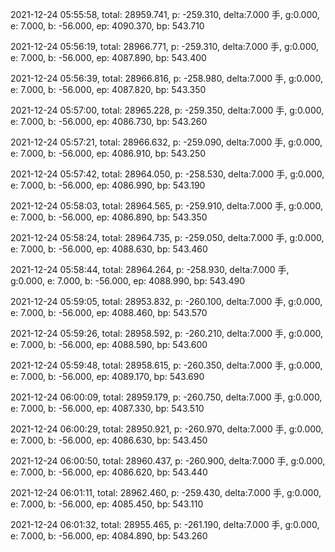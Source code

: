 2021-12-24 05:55:58, total: 28959.741, p: -259.310, delta:7.000 手, g:0.000, e: 7.000, b: -56.000, ep: 4090.370, bp: 543.710

2021-12-24 05:56:19, total: 28966.771, p: -259.310, delta:7.000 手, g:0.000, e: 7.000, b: -56.000, ep: 4087.890, bp: 543.400

2021-12-24 05:56:39, total: 28966.816, p: -258.980, delta:7.000 手, g:0.000, e: 7.000, b: -56.000, ep: 4087.820, bp: 543.350

2021-12-24 05:57:00, total: 28965.228, p: -259.350, delta:7.000 手, g:0.000, e: 7.000, b: -56.000, ep: 4086.730, bp: 543.260

2021-12-24 05:57:21, total: 28966.632, p: -259.090, delta:7.000 手, g:0.000, e: 7.000, b: -56.000, ep: 4086.910, bp: 543.250

2021-12-24 05:57:42, total: 28964.050, p: -258.530, delta:7.000 手, g:0.000, e: 7.000, b: -56.000, ep: 4086.990, bp: 543.190

2021-12-24 05:58:03, total: 28964.565, p: -259.910, delta:7.000 手, g:0.000, e: 7.000, b: -56.000, ep: 4086.890, bp: 543.350

2021-12-24 05:58:24, total: 28964.735, p: -259.050, delta:7.000 手, g:0.000, e: 7.000, b: -56.000, ep: 4088.630, bp: 543.460

2021-12-24 05:58:44, total: 28964.264, p: -258.930, delta:7.000 手, g:0.000, e: 7.000, b: -56.000, ep: 4088.990, bp: 543.490

2021-12-24 05:59:05, total: 28953.832, p: -260.100, delta:7.000 手, g:0.000, e: 7.000, b: -56.000, ep: 4088.460, bp: 543.570

2021-12-24 05:59:26, total: 28958.592, p: -260.210, delta:7.000 手, g:0.000, e: 7.000, b: -56.000, ep: 4088.590, bp: 543.600

2021-12-24 05:59:48, total: 28958.615, p: -260.350, delta:7.000 手, g:0.000, e: 7.000, b: -56.000, ep: 4089.170, bp: 543.690

2021-12-24 06:00:09, total: 28959.179, p: -260.750, delta:7.000 手, g:0.000, e: 7.000, b: -56.000, ep: 4087.330, bp: 543.510

2021-12-24 06:00:29, total: 28950.921, p: -260.970, delta:7.000 手, g:0.000, e: 7.000, b: -56.000, ep: 4086.630, bp: 543.450

2021-12-24 06:00:50, total: 28960.437, p: -260.900, delta:7.000 手, g:0.000, e: 7.000, b: -56.000, ep: 4086.620, bp: 543.440

2021-12-24 06:01:11, total: 28962.460, p: -259.430, delta:7.000 手, g:0.000, e: 7.000, b: -56.000, ep: 4085.450, bp: 543.110

2021-12-24 06:01:32, total: 28955.465, p: -261.190, delta:7.000 手, g:0.000, e: 7.000, b: -56.000, ep: 4084.890, bp: 543.260